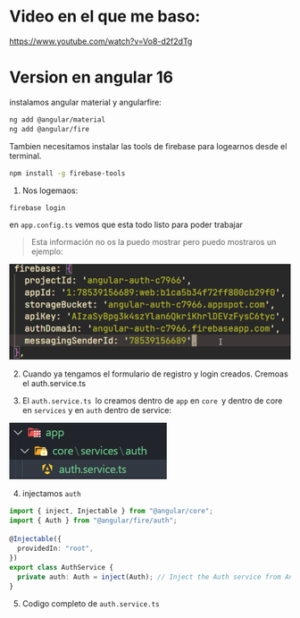 # Video en el que me baso:

https://www.youtube.com/watch?v=Vo8-d2f2dTg

# Version en angular 16

instalamos angular material y angularfire:

```bash
ng add @angular/material
ng add @angular/fire
```

Tambien necesitamos instalar las tools de firebase para logearnos desde el terminal.

```bash
npm install -g firebase-tools
```

1. Nos logemaos:

```bash
firebase login
```

en `app.config.ts` vemos que esta todo listo para poder trabajar

> Esta información no os la puedo mostrar pero puedo mostraros un ejemplo:

![alt text](image.png)

2. Cuando ya tengamos el formulario de registro y login creados. Cremoas el auth.service.ts

3. El `auth.service.ts `lo creamos dentro de `app` en `core `y dentro de core en `services` y en `auth` dentro de service:

![alt text](image-1.png)

4. injectamos `auth`

```ts
import { inject, Injectable } from "@angular/core";
import { Auth } from "@angular/fire/auth";

@Injectable({
  providedIn: "root",
})
export class AuthService {
  private auth: Auth = inject(Auth); // Inject the Auth service from AngularFire
}
```

5. Codigo completo de `auth.service.ts`

```ts

```

